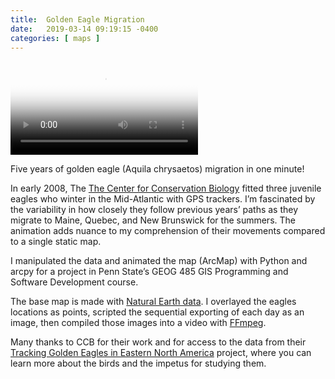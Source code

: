 ```yaml
---
title:  Golden Eagle Migration
date:   2019-03-14 09:19:15 -0400
categories: [ maps ]
---
```


<video src="/assets/vid/golden-eagle-migration.mp4" poster="/assets/img/golden-eagle-migration-thumb.png" controls style="max-width: 100%;">
    Five Years of Golden Eagle Migration in One Minute
</video>

Five years of golden eagle (Aquila chrysaetos) migration in one minute!

In early 2008, The [The Center for Conservation Biology](https://ccbbirds.org/) fitted three juvenile eagles who winter in the Mid-Atlantic with GPS trackers. I’m fascinated by the variability in how closely they follow previous years’ paths as they migrate to Maine, Quebec, and New Brunswick for the summers. The animation adds nuance to my comprehension of their movements compared to a single static map.

I manipulated the data and animated the map (ArcMap) with Python and arcpy for a project in Penn State’s GEOG 485 GIS Programming and Software Development course.

The base map is made with [Natural Earth data](https://www.naturalearthdata.com/). I overlayed the eagles locations as points, scripted the sequential exporting of each day as an image, then compiled those images into a video with [FFmpeg](https://ffmpeg.org).

Many thanks to CCB for their work and for access to the data from their [Tracking Golden Eagles in Eastern North America](https://ccbbirds.org/what-we-do/research/tracking/tracking-projects/tracking-golden-eagles-eastern-north-america/) project, where you can learn more about the birds and the impetus for studying them.
